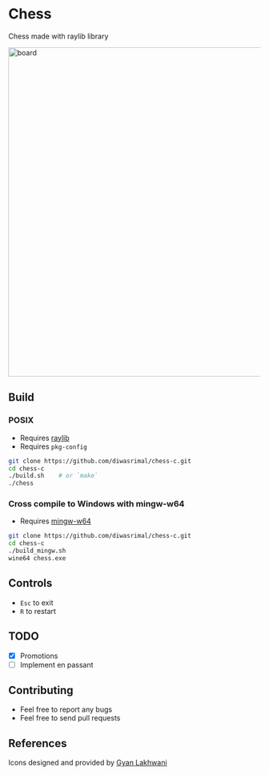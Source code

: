 # Chess

Chess made with raylib library

<img width="657" alt="board" src="https://github.com/diwasrimal/chess-c/assets/84910758/d8209192-436a-4b09-afc2-d1bc6bb5299b">

## Build

### POSIX

* Requires [raylib](https://www.raylib.com/)
* Requires `pkg-config`

```sh
git clone https://github.com/diwasrimal/chess-c.git
cd chess-c
./build.sh    # or `make`
./chess
```

### Cross compile to Windows with mingw-w64

* Requires [mingw-w64](https://www.mingw-w64.org/)

```sh
git clone https://github.com/diwasrimal/chess-c.git
cd chess-c
./build_mingw.sh
wine64 chess.exe
```

## Controls
* `Esc` to exit
* `R` to restart

## TODO
- [x] Promotions
- [ ] Implement en passant

## Contributing
- Feel free to report any bugs
- Feel free to send pull requests

## References
Icons designed and provided by [Gyan Lakhwani](https://github.com/gyanl)
